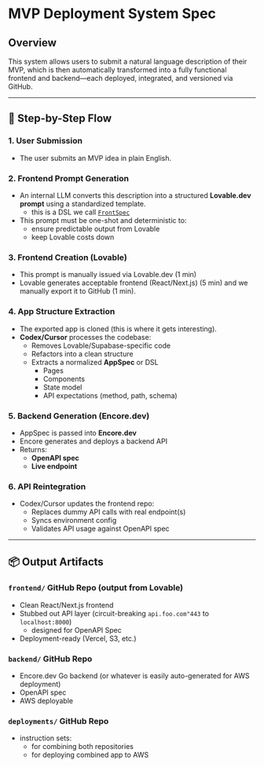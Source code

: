 # MVP Deployment System Spec

## Overview

This system allows users to submit a natural language description of their MVP, which is then automatically transformed into a fully functional frontend and backend—each deployed, integrated, and versioned via GitHub.

---

## 🧾 Step-by-Step Flow

### 1. User Submission
- The user submits an MVP idea in plain English.

### 2. Frontend Prompt Generation
- An internal LLM converts this description into a structured **Lovable.dev prompt** using a standardized template.
  - this is a DSL we call [`FrontSpec`](frontspec/README.md)
- This prompt must be one-shot and deterministic to:
  - ensure predictable output from Lovable
  - keep Lovable costs down

### 3. Frontend Creation (Lovable)
- This prompt is manually issued via Lovable.dev (1 min)
- Lovable generates acceptable frontend (React/Next.js) (5 min) and we manually export it to GitHub (1 min).

### 4. App Structure Extraction
- The exported app is cloned (this is where it gets interesting).
- **Codex/Cursor** processes the codebase:
  - Removes Lovable/Supabase-specific code
  - Refactors into a clean structure
  - Extracts a normalized **AppSpec** or DSL
    - Pages
    - Components
    - State model
    - API expectations (method, path, schema)

### 5. Backend Generation (Encore.dev)
- AppSpec is passed into **Encore.dev**
- Encore generates and deploys a backend API
- Returns:
  - **OpenAPI spec**
  - **Live endpoint**

### 6. API Reintegration
- Codex/Cursor updates the frontend repo:
  - Replaces dummy API calls with real endpoint(s)
  - Syncs environment config
  - Validates API usage against OpenAPI spec

---

## 📦 Output Artifacts

### `frontend/` GitHub Repo (output from Lovable)
- Clean React/Next.js frontend
- Stubbed out API layer (circuit-breaking `api.foo.com"443` to `localhost:8000`)
    - designed for OpenAPI Spec
- Deployment-ready (Vercel, S3, etc.)

### `backend/` GitHub Repo
- Encore.dev Go backend (or whatever is easily auto-generated for AWS deployment)
- OpenAPI spec
- AWS deployable

### `deployments/` GitHub Repo
- instruction sets:
  - for combining both repositories
  - for deploying combined app to AWS
